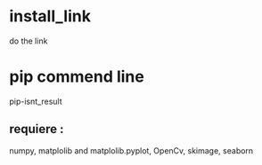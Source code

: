 # install_link
do the link
# pip commend line
pip-isnt_result
## requiere :
  numpy,
  matplolib and matplolib.pyplot,
  OpenCv,
  skimage,
  seaborn
